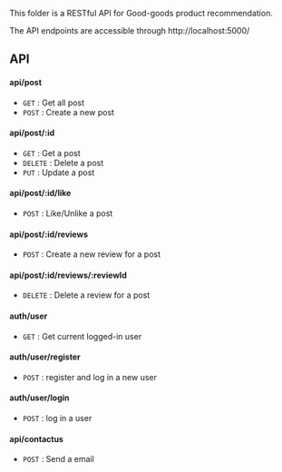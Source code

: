 This folder is a RESTful API for Good-goods product recommendation.

The API endpoints are accessible through http://localhost:5000/

## API

#### api/post

- `GET` : Get all post
- `POST` : Create a new post

#### api/post/:id

- `GET` : Get a post
- `DELETE` : Delete a post
- `PUT` : Update a post

#### api/post/:id/like

- `POST` : Like/Unlike a post

#### api/post/:id/reviews

- `POST` : Create a new review for a post

#### api/post/:id/reviews/:reviewId

- `DELETE` : Delete a review for a post

#### auth/user

- `GET` : Get current logged-in user

#### auth/user/register

- `POST` : register and log in a new user

#### auth/user/login

- `POST` : log in a user

#### api/contactus

- `POST` : Send a email
